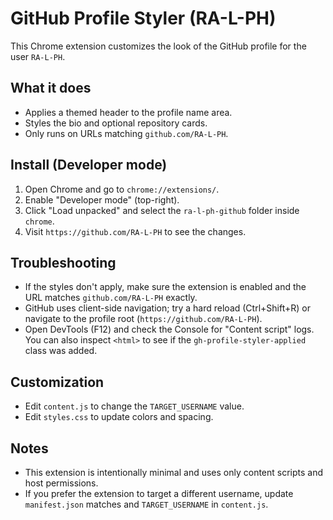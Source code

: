 # GitHub Profile Styler (RA-L-PH)

This Chrome extension customizes the look of the GitHub profile for the user `RA-L-PH`.

## What it does
- Applies a themed header to the profile name area.
- Styles the bio and optional repository cards.
- Only runs on URLs matching `github.com/RA-L-PH`.

## Install (Developer mode)
1. Open Chrome and go to `chrome://extensions/`.
2. Enable "Developer mode" (top-right).
3. Click "Load unpacked" and select the `ra-l-ph-github` folder inside `chrome`.
4. Visit `https://github.com/RA-L-PH` to see the changes.

## Troubleshooting
- If the styles don't apply, make sure the extension is enabled and the URL matches `github.com/RA-L-PH` exactly.
- GitHub uses client-side navigation; try a hard reload (Ctrl+Shift+R) or navigate to the profile root (`https://github.com/RA-L-PH`).
- Open DevTools (F12) and check the Console for "Content script" logs. You can also inspect `<html>` to see if the `gh-profile-styler-applied` class was added.

## Customization
- Edit `content.js` to change the `TARGET_USERNAME` value.
- Edit `styles.css` to update colors and spacing.

## Notes
- This extension is intentionally minimal and uses only content scripts and host permissions.
- If you prefer the extension to target a different username, update `manifest.json` matches and `TARGET_USERNAME` in `content.js`.
